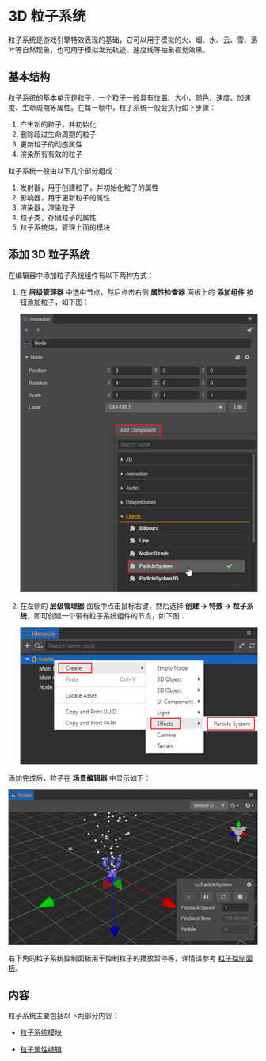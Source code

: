 # 3D 粒子系统

粒子系统是游戏引擎特效表现的基础，它可以用于模拟的火、烟、水、云、雪、落叶等自然现象，也可用于模拟发光轨迹、速度线等抽象视觉效果。

## 基本结构

粒子系统的基本单元是粒子，一个粒子一般具有位置、大小、颜色、速度、加速度、生命周期等属性。在每一帧中，粒子系统一般会执行如下步骤：

1. 产生新的粒子，并初始化
2. 删除超过生命周期的粒子
3. 更新粒子的动态属性
4. 渲染所有有效的粒子

粒子系统一般由以下几个部分组成：

1. 发射器，用于创建粒子，并初始化粒子的属性
2. 影响器，用于更新粒子的属性
3. 渲染器，渲染粒子
4. 粒子类，存储粒子的属性
5. 粒子系统类，管理上面的模块

## 添加 3D 粒子系统

在编辑器中添加粒子系统组件有以下两种方式：

1. 在 **层级管理器** 中选中节点，然后点击右侧 **属性检查器** 面板上的 **添加组件** 按钮添加粒子，如下图：

    ![new_ParticleSystemComponent](overview/new_ParticleSystemComponent.png)

2. 在左侧的 **层级管理器** 面板中点击鼠标右键，然后选择 **创建 -> 特效 -> 粒子系统**，即可创建一个带有粒子系统组件的节点，如下图：

    ![new_ParticleSystemComponent_node](overview/new_ParticleSystemComponent_node.png)

添加完成后，粒子在 **场景编辑器** 中显示如下：

![particle panel](overview/particle-panel.png)

右下角的粒子系统控制面板用于控制粒子的播放暂停等，详情请参考 [粒子控制面板](./editor/particle-effect-panel.md)。

## 内容

粒子系统主要包括以下两部分内容：

- [粒子系统模块](./module.md)

- [粒子属性编辑](./editor/index.md)
